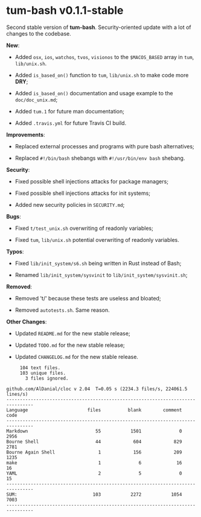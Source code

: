 # tum-bash v0.1.1-stable

Second stable version of **tum-bash**. Security-oriented update with a lot of changes to the codebase.

**New**:

- Added `osx`, `ios`, `watchos`, `tvos`, `visionos` to the `$MACOS_BASED` array in `tum`, `lib/unix.sh`. 

- Added `is_based_on()` function to `tum`, `lib/unix.sh` to make code more **DRY**;

- Added `is_based_on()` documentation and usage example to the `doc/doc_unix.md`; 

- Added `tum.1` for future man documentation;

- Added `.travis.yml` for future Travis CI build.

**Improvements**:

- Replaced external processes and programs with pure bash alternatives;

- Replaced `#!/bin/bash` shebangs with `#!/usr/bin/env bash` shebang.

**Security**:

- Fixed possible shell injections attacks for package managers;

- Fixed possible shell injections attacks for init systems;

- Added new security policies in `SECURITY.md`;

**Bugs**:

- Fixed `t/test_unix.sh` overwriting of readonly variables;

- Fixed `tum`, `lib/unix.sh` potential overwriting of readonly variables.

**Typos**:

- Fixed `lib/init_system/s6.sh` being written in Rust instead of Bash;

- Renamed `lib/init_system/sysvinit` to `lib/init_system/sysvinit.sh`;

**Removed**:

- Removed 't/' because these tests are useless and bloated;

- Removed `autotests.sh`. Same reason.

**Other Changes**:

- Updated `README.md` for the new stable release;

- Updated `TODO.md` for the new stable release;

- Updated `CHANGELOG.md` for the new stable release.

```text
     104 text files.
     103 unique files.
       3 files ignored.

github.com/AlDanial/cloc v 2.04  T=0.05 s (2234.3 files/s, 224061.5 lines/s)
--------------------------------------------------------------------------------
Language                      files          blank        comment           code
--------------------------------------------------------------------------------
Markdown                         55           1501              0           2956
Bourne Shell                     44            604            829           2781
Bourne Again Shell                1            156            209           1235
make                              1              6             16             16
YAML                              2              5              0             15
--------------------------------------------------------------------------------
SUM:                            103           2272           1054           7003
--------------------------------------------------------------------------------
```
